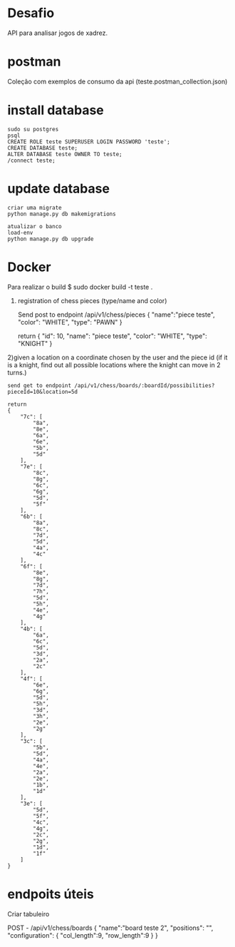 # Desafio

API para analisar jogos de xadrez.

# postman

Coleção com exemplos de consumo da api (teste.postman_collection.json)


# install database

    sudo su postgres
    psql
    CREATE ROLE teste SUPERUSER LOGIN PASSWORD 'teste';
    CREATE DATABASE teste;
    ALTER DATABASE teste OWNER TO teste;
    /connect teste;

# update database
    criar uma migrate
    python manage.py db makemigrations
    
    atualizar o banco
    load-env
    python manage.py db upgrade

# Docker

Para realizar o build 
    $ sudo docker build -t teste .

1) registration of chess pieces (type/name and color)
 
   Send post to endpoint /api/v1/chess/pieces
    {
        "name":"piece teste",
        "color": "WHITE",
        "type":  "PAWN"
    }
   
    return 
   {
        "id": 10,
        "name": "piece teste",
        "color": "WHITE",
        "type": "KNIGHT"
    }
   
2)given a location on a coordinate chosen by the user and the piece id (if it is a knight, find out all possible locations where the knight can move in 2 turns.)
   
    send get to endpoint /api/v1/chess/boards/:boardId/possibilities?pieceId=10&location=5d

    return
    {
        "7c": [
            "8a",
            "8e",
            "6a",
            "6e",
            "5b",
            "5d"
        ],
        "7e": [
            "8c",
            "8g",
            "6c",
            "6g",
            "5d",
            "5f"
        ],
        "6b": [
            "8a",
            "8c",
            "7d",
            "5d",
            "4a",
            "4c"
        ],
        "6f": [
            "8e",
            "8g",
            "7d",
            "7h",
            "5d",
            "5h",
            "4e",
            "4g"
        ],
        "4b": [
            "6a",
            "6c",
            "5d",
            "3d",
            "2a",
            "2c"
        ],
        "4f": [
            "6e",
            "6g",
            "5d",
            "5h",
            "3d",
            "3h",
            "2e",
            "2g"
        ],
        "3c": [
            "5b",
            "5d",
            "4a",
            "4e",
            "2a",
            "2e",
            "1b",
            "1d"
        ],
        "3e": [
            "5d",
            "5f",
            "4c",
            "4g",
            "2c",
            "2g",
            "1d",
            "1f"
        ]
    }

# endpoits úteis

Criar tabuleiro

POST - /api/v1/chess/boards
{
    "name":"board teste 2",
    "positions": "",
    "configuration": {
        "col_length":9,
        "row_length":9
    }
}

